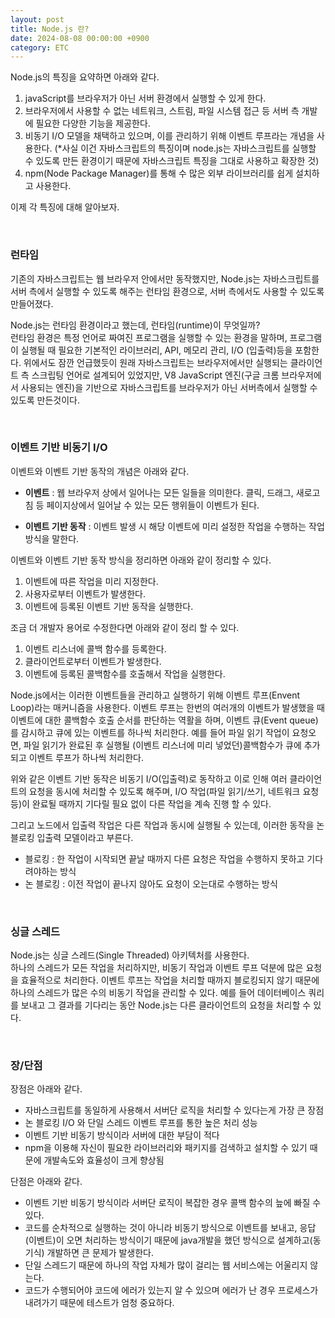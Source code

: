 ```yaml
---
layout: post
title: Node.js 란? 
date: 2024-08-08 00:00:00 +0900
category: ETC
---
```


Node.js의 특징을 요약하면 아래와 같다. 

1. javaScript를 브라우저가 아닌 서버 환경에서 실행할 수 있게 한다. 
2. 브라우저에서 사용할 수 없는 네트워크, 스트림, 파일 시스템 접근 등 서버 측 개발에 필요한 다양한 기능을 제공한다. 
3. 비동기 I/O 모델을 채택하고 있으며, 이를 관리하기 위해 이벤트 루프라는 개념을 사용한다. (*사실 이건 자바스크립트의 특징이며 node.js는 자바스크립트를 실행할 수 있도록 만든 환경이기 때문에 자바스크립트 특징을 그대로 사용하고 확장한 것)
4. npm(Node Package Manager)를 통해 수 많은 외부 라이브러리를 쉽게 설치하고 사용한다. 

이제 각 특징에 대해 알아보자. 

<br>  

### 런타임

기존의 자바스크립트는 웹 브라우저 안에서만 동작했지만, Node.js는 자바스크립트를 서버 측에서 실행할 수 있도록 해주는 런타임 환경으로, 서버 측에서도 사용할 수 있도록 만들어졌다. 

Node.js는 런타임 환경이라고 했는데, 런타임(runtime)이 무엇일까?    
런타임 환경은 특정 언어로 짜여진 프로그램을 실행할 수 있는 환경을 말하며, 프로그램이 실행될 때 필요한 기본적인 라이브러리, API, 메모리 관리, I/O (입출력)등을 포함한다. 위에서도 잠깐 언급했듯이 원래 자바스크립트는 브라우저에서만 실행되는 클라이언트 측 스크립팅 언어로 설계되어 있었지만, V8 JavaScript 엔진(구글 크롬 브라우저에서 사용되는 엔진)을 기반으로 자바스크립트를 브라우저가 아닌 서버측에서 실행할 수 있도록 만든것이다.  


<br>  


### 이벤트 기반 비동기 I/O

이벤트와 이벤트 기반 동작의 개념은 아래와 같다. 

* **이벤트** : 웹 브라우저 상에서 일어나는 모든 일들을 의미한다. 클릭, 드래그, 새로고침 등 페이지상에서 일어날 수 있는 모든 행위들이 이벤트가 된다.   

* **이벤트 기반 동작** : 이벤트 발생 시 해당 이벤트에 미리 설정한 작업을 수행하는 작업 방식을 말한다.   

이벤트와 이벤트 기반 동작 방식을 정리하면 아래와 같이 정리할 수 있다. 

1. 이벤트에 따른 작업을 미리 지정한다. 
2. 사용자로부터 이벤트가 발생한다. 
3. 이벤트에 등록된 이벤트 기반 동작을 실행한다. 

조금 더 개발자 용어로 수정한다면 아래와 같이 정리 할 수 있다. 

1. 이벤트 리스너에 콜백 함수를 등록한다.
2. 클라이언트로부터 이벤트가 발생한다.
3. 이벤트에 등록된 콜백함수를 호출해서 작업을 실행한다. 


Node.js에서는 이러한 이벤트들을 관리하고 실행하기 위해 이벤트 루프(Envent Loop)라는 매커니즘을 사용한다. 이벤트 루프는 한번의 여러개의 이벤트가 발생했을 때 이벤트에 대한 콜백함수 호출 순서를 판단하는 역활을 하며, 이벤트 큐(Event queue)를 감시하고 큐에 있는 이벤트를 하나씩 처리한다. 예를 들어 파일 읽기 작업이 요청오면, 파일 읽기가 완료된 후 실행될 (이벤트 리스너에 미리 넣었던)콜백함수가 큐에 추가되고 이벤트 루프가 하나씩 처리한다. 

위와 같은 이벤트 기반 동작은 비동기 I/O(입출력)로 동작하고 이로 인해 여러 클라이언트의 요청을 동시에 처리할 수 있도록 해주며, I/O 작업(파일 읽기/쓰기, 네트워크 요청 등)이 완료될 때까지 기다릴 필요 없이 다른 작업을 계속 진행 할 수 있다. 

그리고 노드에서 입출력 작업은 다른 작업과 동시에 실행될 수 있는데, 이러한 동작을 논 블로킹 입출력 모델이라고 부른다. 

* 블로킹 : 한 작업이 시작되면 끝날 때까지 다른 요청은 작업을 수행하지 못하고 기다려야하는 방식
* 논 블로킹 : 이전 작업이 끝나지 않아도 요청이 오는대로 수행하는 방식


<br>  


### 싱글 스레드  

Node.js는 싱글 스레드(Single Threaded) 아키텍처를 사용한다.   
하나의 스레드가 모든 작업을 처리하지만, 비동기 작업과 이벤트 루프 덕분에 많은 요청을 효율적으로 처리한다. 이벤트 루프는 작업을 처리할 때까지 블로킹되지 않기 때문에 하나의 스레드가 많은 수의 비동기 작업을 관리할 수 있다. 예를 들어 데이터베이스 쿼리를 보내고 그 결과를 기다리는 동안 Node.js는 다른 클라이언트의 요청을 처리할 수 있다. 


<br>  


### 장/단점

장점은 아래와 같다.   

* 자바스크립트를 동일하게 사용해서 서버단 로직을 처리할 수 있다는게 가장 큰 장점
* 논 블로킹 I/O 와 단일 스레드 이벤트 루프를 통한 높은 처리 성능
* 이벤트 기반 비동기 방식이라 서버에 대한 부담이 적다
* npm을 이용해 자신이 필요한 라이브러리와 패키지를 검색하고 설치할 수 있기 때문에 개발속도와 효율성이 크게 향상됨


단점은 아래와 같다. 

* 이벤트 기반 비동기 방식이라 서버단 로직이 복잡한 경우 콜백 함수의 늪에 빠질 수 있다.
* 코드를 순차적으로 실행하는 것이 아니라 비동기 방식으로 이벤트를 보내고, 응답(이벤트)이 오면 처리하는 방식이기 때문에 java개발을 했던 방식으로 설계하고(동기식) 개발하면 큰 문제가 발생한다.
* 단일 스레드기 때문에 하나의 작업 자체가 많이 걸리는 웹 서비스에는 어울리지 않는다. 
* 코드가 수행되어야 코드에 에러가 있는지 알 수 있으며 에러가 난 경우 프로세스가 내려가기 때문에 테스트가 엄청 중요하다.  






